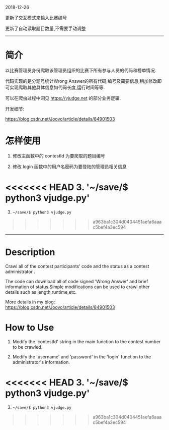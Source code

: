 
2018-12-26 

更新了交互模式来输入比赛编号

更新了自动读取题目数量,不需要手动调整

----------------------------
# 简介

以比赛管理员身份爬取该管理员组织的比赛下所有参与人员的代码和榜单情况.

代码实现的是分题号统计Wrong Answer的所有代码,编号及简要信息,稍加修改即可实现爬取其他具体信息如代码长度,运行时间等等.

可以在爬虫过程中洞见 https://vjudge.net 的部分业务逻辑.

开发细节:

https://blog.csdn.net/Joovo/article/details/84901503

# 怎样使用

1. 修改主函数中的 contestId 为要爬取的题目编号

2. 修改 login 函数中的用户名密码为要登陆的管理员相关信息

<<<<<<< HEAD
3. '~/save/$ python3 vjudge.py'
=======
3. `~/save/$ python3 vjudge.py`
>>>>>>> a963ba1c304d0404451aefa6aaac5bef4a3ec594
-----------------------

# Description

Crawl all of  the contest  participants' code and the status as a contest administrator .

The code can download all of code signed 'Wrong Answer' and brief information of status.Simple modifications can be used to crawl other details such as length,runtime,etc.

More details in my blog:
https://blog.csdn.net/Joovo/article/details/84901503

# How to Use

1. Modify the 'contestId' string in the main function to the contest number to be crawled.

2. Modify the 'username' and 'password' in the 'login' function to the administrator's information.

<<<<<<< HEAD
3. '~/save/$ python3 vjudge.py'
=======
3. `~/save/$ python3 vjudge.py`
>>>>>>> a963ba1c304d0404451aefa6aaac5bef4a3ec594
